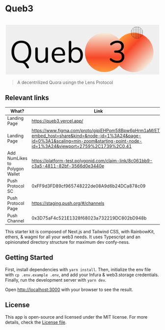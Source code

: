 # Queb3

<p align="center">
    <br>
    <img src="img/logo.png" width="500"/>
    <br>
<p>


> A decentrilized Quora usingn the Lens Protocol

## Relevant links

| What? | Link |
|---|---|
| Landing Page | https://queb3.vercel.app/ |
| Landing Page | https://www.figma.com/proto/gipiEHPom58Bpw6pHrm1aM/ETH?embed_host=share&kind=&node-id=1%3A24&page-id=0%3A1&scaling=min-zoom&starting-point-node-id=1%3A24&viewport=2759%2C1739%2C0.41 |
| Add NumLikes to Polygon Wallet | https://platform-test.polygonid.com/claim-link/8c061bb9-c3a5-4811-82bf-3566d0e3440e |
| Push Protocol SC | 0xFF9d3FD89cf965748222de08A9d6b24DCa878c09 |
| Push Protocol Page | https://staging.push.org/#/channels |
| Push Channel | 0x3D75aF4c521E1328f68023a732219DC802bD948b |


This starter kit is composed of Next.js and Tailwind CSS, with RainbowKit, ethers, & wagmi for all your web3 needs. It uses Typescript and an opinionated directory structure for maximum dev confy-ness.

## Getting Started

First, install dependencies with `yarn install`. Then, initialize the env file with `cp .env.example .env`, and add your Infura & web3.storage credentials. Finally, run the development server with `yarn dev`.

Open [http://localhost:3000](http://localhost:3000) with your browser to see the result.

## License

This app is open-source and licensed under the MIT license. For more details, check the [License file](LICENSE).
